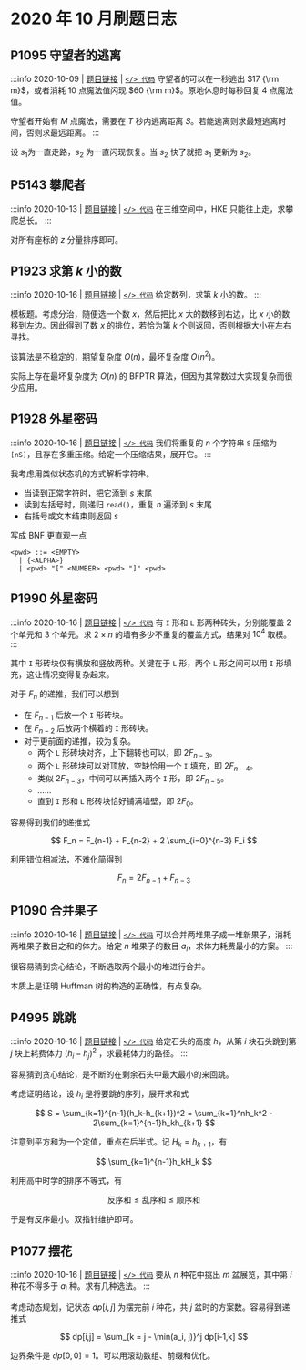 # 2020 年 10 月刷题日志

## P1095 守望者的逃离

:::info 2020-10-09 | [题目链接](https://www.luogu.com.cn/problem/P1095) | [`</> 代码`](https://github.com/rogeryoungh/code-of-acm/blob/main/src/Luogu/1x/P1095.cpp)
守望者的可以在一秒逃出 $17 {\rm m}$，或者消耗 $10$ 点魔法值闪现 $60 {\rm m}$。原地休息时每秒回复 $4$ 点魔法值。

守望者开始有 $M$ 点魔法，需要在 $T$ 秒内逃离距离 $S$。若能逃离则求最短逃离时间，否则求最远距离。
:::

设 $s_1$为一直走路，$s_2$ 为一直闪现恢复。当 $s_2$ 快了就把 $s_1$ 更新为 $s_2$。

## P5143 攀爬者

:::info 2020-10-13 | [题目链接](https://www.luogu.com.cn/problem/P5143) | [`</> 代码`](https://github.com/rogeryoungh/code-of-acm/blob/main/src/Luogu/5x/P5143.cpp)
在三维空间中，HKE 只能往上走，求攀爬总长。
:::

对所有座标的 $z$ 分量排序即可。

## P1923 求第 $k$ 小的数

:::info 2020-10-16 | [题目链接](https://www.luogu.com.cn/problem/P1923) | [`</> 代码`](https://github.com/rogeryoungh/code-of-acm/blob/main/src/Luogu/1x/P1923.cpp)
给定数列，求第 $k$ 小的数。
:::

模板题。考虑分治，随便选一个数 $x$，然后把比 $x$ 大的数移到右边，比 $x$ 小的数移到左边。因此得到了数 $x$ 的排位，若恰为第 $k$ 个则返回，否则根据大小在左右寻找。

该算法是不稳定的，期望复杂度 $O(n)$，最坏复杂度 $O(n^2)$。

实际上存在最坏复杂度为 $O(n)$ 的 BFPTR 算法，但因为其常数过大实现复杂而很少应用。

## P1928 外星密码

:::info 2020-10-16 | [题目链接](https://www.luogu.com.cn/problem/P1928) | [`</> 代码`](https://github.com/rogeryoungh/code-of-acm/blob/main/src/Luogu/1x/P1928.cpp)
我们将重复的 $n$ 个字符串 `S` 压缩为 `[nS]`，且存在多重压缩。给定一个压缩结果，展开它。
:::

我考虑用类似状态机的方式解析字符串。

- 当读到正常字符时，把它添到 $s$ 末尾
- 读到左括号时，则递归 `read()`，重复 $n$ 遍添到 $s$ 末尾
- 右括号或文本结束则返回 $s$

写成 BNF 更直观一点

```bnf
<pwd> ::= <EMPTY>
  | {<ALPHA>}
  | <pwd> "[" <NUMBER> <pwd> "]" <pwd>
```

## P1990 外星密码

:::info 2020-10-16 | [题目链接](https://www.luogu.com.cn/problem/P1990) | [`</> 代码`](https://github.com/rogeryoungh/code-of-acm/blob/main/src/Luogu/1x/P1990.cpp)
有 `I` 形和 `L` 形两种砖头，分别能覆盖 2 个单元和 3 个单元。求 $2 \times n$ 的墙有多少不重复的覆盖方式，结果对 $10^4$ 取模。
:::

其中 `I` 形砖块仅有横放和竖放两种。关键在于 `L` 形，两个 `L` 形之间可以用 `I` 形填充，这让情况变得复杂起来。

对于 $F_n$ 的递推，我们可以想到

- 在 $F_{n-1}$ 后放一个 `I` 形砖块。
- 在 $F_{n-2}$ 后放两个横着的 `I` 形砖块。
- 对于更前面的递推，较为复杂。
  - 两个 `L` 形砖块对齐，上下翻转也可以，即 $2 F_{n-3}$。
  - 两个 `L` 形砖块可以对顶放，空缺恰用一个 `I` 填充，即 $2 F_{n-4}$。
  - 类似 $2F_{n-3}$，中间可以再插入两个 `I` 形，即 $2 F_{n-5}$。
  - ……
  - 直到 `I` 形和 `L` 形砖块恰好铺满墙壁，即 $2F_{0}$。

容易得到我们的递推式

$$
F_n = F_{n-1} + F_{n-2} + 2 \sum_{i=0}^{n-3} F_i
$$

利用错位相减法，不难化简得到

$$
F_n = 2 F_{n-1} + F_{n-3}
$$

## P1090 合并果子

:::info 2020-10-16 | [题目链接](https://www.luogu.com.cn/problem/P1090) | [`</> 代码`](https://github.com/rogeryoungh/code-of-acm/blob/main/src/Luogu/1x/P1090.cpp)
可以合并两堆果子成一堆新果子，消耗两堆果子数目之和的体力。给定 $n$ 堆果子的数目 $a_i$，求体力耗费最小的方案。
:::

很容易猜到贪心结论，不断选取两个最小的堆进行合并。

本质上是证明 Huffman 树的构造的正确性，有点复杂。

## P4995 跳跳

:::info 2020-10-16 | [题目链接](https://www.luogu.com.cn/problem/P4995) | [`</> 代码`](https://github.com/rogeryoungh/code-of-acm/blob/main/src/Luogu/4x/P4995.cpp)
给定石头的高度 $h$，从第 $i$ 块石头跳到第 $j$ 块上耗费体力 $(h_i-h_j)^2$ ，求最耗体力的路径。
:::

容易猜到贪心结论，是不断的在剩余石头中最大最小的来回跳。

考虑证明结论，设 $h_i$ 是将要跳的序列，展开求和式

$$
S = \sum_{k=1}^{n-1}(h_k-h_{k+1})^2 = \sum_{k=1}^nh_k^2 - 2\sum_{k=1}^{n-1}h_kh_{k+1}
$$

注意到平方和为一个定值，重点在后半式。记 $H_k = h_{k+1}$，有

$$
\sum_{k=1}^{n-1}h_kH_k
$$

利用高中时学的排序不等式，有

$$
\text{反序和} \leqslant \text{乱序和} \leqslant \text{顺序和}
$$

于是有反序最小。双指针维护即可。

## P1077 摆花

:::info 2020-10-16 | [题目链接](https://www.luogu.com.cn/problem/P1077) | [`</> 代码`](https://github.com/rogeryoungh/code-of-acm/blob/main/src/Luogu/1x/P1077.cpp)
要从 $n$ 种花中挑出 $m$ 盆展览，其中第 $i$ 种花不得多于 $a_i$ 种。求有几种选法。
:::

考虑动态规划，记状态 $dp[i,j]$ 为摆完前 $i$ 种花，共 $j$ 盆时的方案数。容易得到递推式

$$
dp[i,j] = \sum_{k = j - \min(a_i, j)}^j dp[i-1,k]
$$

边界条件是 $dp[0,0] = 1$。可以用滚动数组、前缀和优化。
